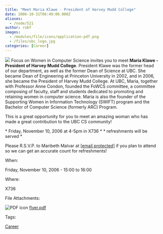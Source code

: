 ```yaml
---
title: "Meet Maria Klawe - President of Harvey Mudd College"
date: 2006-10-31T06:49:00.000Z
aliases:
  - /node/521
author: robf
images:
  - /modules/file/icons/application-pdf.png
  - /files/ubc_logo.jpg
categories: [Career]
---
```


![](/files/ubc_logo.jpg)
Focus on Women in Computer Science invites you to meet **Maria
Klawe - President of Harvey Mudd College**.
President Klawe was the former head of our department, as well
as the former Dean of Science at UBC. She became Dean of Engineering
at Princeton University in 2002, and in 2006, she became the President
of Harvey Mudd College. At UBC, Maria, together with Professor Anne
Condon, founded the FoWCS committee, a committee composing of faculty,
staff and students dedicated to promoting and retaining women in
computer science. Maria is also the founder of the Supporting Women
in Information Technology (SWIFT) program and the Bachelor of Computer
Science (formerly ARC) Program.

This is a great opportunity for you to meet an amazing woman who has
made a great contribution to the UBC CS community!

\* Friday, November 10, 2006 at 4-5pm in X736 \*
\* refreshments will be served \*

Please R.S.V.P. to Maribeth Malvar at [\[email protected\]](/cdn-cgi/l/email-protection) if you
plan to attend so we can get an accurate count for refreshments!

When: 

Friday, November 10, 2006 - 15:00 to 16:00

Where: 

X736

File Attachments: 

 ![PDF icon](/modules/file/icons/application-pdf.png "application/pdf") [flyer.pdf](https://ubccsss.org/files/flyer.pdf)

Tags: 

[Career](/career)
